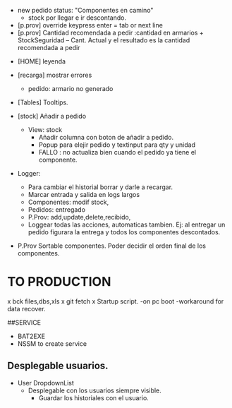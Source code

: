 * new pedido status: "Componentes en camino"
	* stock por llegar e ir descontando.
* [p.prov] override keypress enter = tab or next line
* [p.prov] Cantidad recomendada a pedir :cantidad en armarios + StockSeguridad – Cant. Actual y el resultado es la cantidad recomendada a pedir
- [HOME] leyenda
- [recarga] mostrar errores
	* pedido: armario no generado

- [Tables] Tooltips.

- [stock] Añadir a pedido
  - View: stock
  	* Añadir columna con boton de añadir a pedido.
  	* Popup para elejir pedido y textinput para qty y unidad
  	- FALLO : no actualiza bien cuando el pedido ya tiene el componente.
- Logger:
	* Para cambiar el historial borrar y darle a recargar.
	* Marcar entrada y salida en logs largos
	* Componentes: modif stock,
	* Pedidos: entregado
	- P.Prov: add,update,delete,recibido,
	* Loggear todas las acciones, automaticas tambien. Ej: al entregar un pedido figurara la entrega y todos los componentes descontados. 

* P.Prov Sortable componentes. Poder decidir el orden final de los componentes.

# TO PRODUCTION
x bck files,dbs,xls
x git fetch
x Startup script.
	-on pc boot
	-workaround for data recover.

##SERVICE
- BAT2EXE 
- NSSM to create service


## Desplegable usuarios.
- User DropdownList
    - Desplegable con los usuarios siempre visible.
    	- Guardar los historiales con el usuario.

